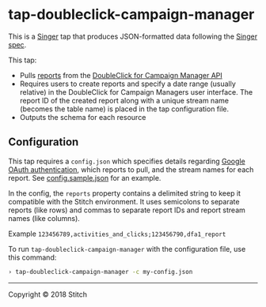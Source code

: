 # tap-doubleclick-campaign-manager

This is a [Singer](https://singer.io) tap that produces JSON-formatted data following the [Singer spec](https://github.com/singer-io/getting-started/blob/master/SPEC.md).

This tap:

- Pulls [reports](https://developers.google.com/doubleclick-advertisers/guides/run_reports) from the [DoubleClick for Campaign Manager API](https://developers.google.com/doubleclick-advertisers/getting_started)
- Requires users to create reports and specify a date range (usually relative) in the DoubleClick for Campaign Managers user interface. The report ID of the created report along with a unique stream name (becomes the table name) is placed in the tap configuration file. 
- Outputs the schema for each resource

## Configuration

This tap requires a `config.json` which specifies details regarding [Google OAuth authentication](https://developers.google.com/identity/protocols/OAuth2WebServer), which reports to pull, and the stream names for each report. See [config.sample.json](config.sample.json) for an example.

In the config, the `reports` property contains a delimited string to keep it compatible with the Stitch environment. It uses semicolons to separate reports (like rows) and commas to separate report IDs and report stream names (like columns).

Example `123456789,activities_and_clicks;123456790,dfa1_report`

To run `tap-doubleclick-campaign-manager` with the configuration file, use this command:

```bash
› tap-doubleclick-campaign-manager -c my-config.json
```

---

Copyright &copy; 2018 Stitch